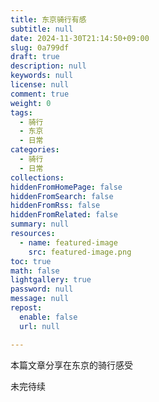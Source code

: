 ```yaml
---
title: 东京骑行有感
subtitle: null
date: 2024-11-30T21:14:50+09:00
slug: 0a799df
draft: true
description: null
keywords: null
license: null
comment: true
weight: 0
tags:
  - 骑行
  - 东京
  - 日常
categories:
  - 骑行
  - 日常
collections:
hiddenFromHomePage: false
hiddenFromSearch: false
hiddenFromRss: false
hiddenFromRelated: false
summary: null
resources:
  - name: featured-image
    src: featured-image.png
toc: true
math: false
lightgallery: true
password: null
message: null
repost:
  enable: false
  url: null

---
```

本篇文章分享在东京的骑行感受
<!--more-->


未完待续